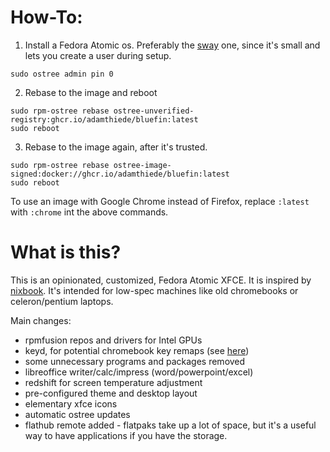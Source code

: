 # How-To:

1. Install a Fedora Atomic os. Preferably the [sway](https://fedoraproject.org/atomic-desktops/sway/download/) one, since it's small and lets you create a user during setup.

```
sudo ostree admin pin 0
```

2. Rebase to the image and reboot

```
sudo rpm-ostree rebase ostree-unverified-registry:ghcr.io/adamthiede/bluefin:latest
sudo reboot
```

3. Rebase to the image again, after it's trusted.

```
sudo rpm-ostree rebase ostree-image-signed:docker://ghcr.io/adamthiede/bluefin:latest
sudo reboot
```

To use an image with Google Chrome instead of Firefox, replace `:latest` with `:chrome` int the above commands.


# What is this?

This is an opinionated, customized, Fedora Atomic XFCE. It is inspired by [nixbook](https://github.com/mkellyxp/nixbook). It's intended for low-spec machines like old chromebooks or celeron/pentium laptops.

Main changes:

- rpmfusion repos and drivers for Intel GPUs
- keyd, for potential chromebook key remaps (see [here](https://github.com/WeirdTreeThing/cros-keyboard-map))
- some unnecessary programs and packages removed
- libreoffice writer/calc/impress (word/powerpoint/excel)
- redshift for screen temperature adjustment
- pre-configured theme and desktop layout
- elementary xfce icons
- automatic ostree updates
- flathub remote added - flatpaks take up a lot of space, but it's a useful way to have applications if you have the storage.

